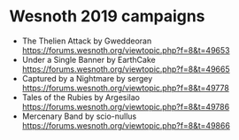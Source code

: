 # Wesnoth 2019 campaigns

- The Thelien Attack by Gweddeoran https://forums.wesnoth.org/viewtopic.php?f=8&t=49653
- Under a Single Banner by EarthCake https://forums.wesnoth.org/viewtopic.php?f=8&t=49665
- Captured by a Nightmare by sergey https://forums.wesnoth.org/viewtopic.php?f=8&t=49778
- Tales of the Rubies by Argesilao https://forums.wesnoth.org/viewtopic.php?f=8&t=49786
- Mercenary Band by scio-nullus https://forums.wesnoth.org/viewtopic.php?f=8&t=49866

